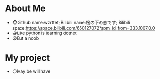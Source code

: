 # About Me
- 🐵Github name:wzrttet; Bilibili name:桜の下の恋です; Bilibili space:https://space.bilibili.com/660127072?spm_id_from=333.1007.0.0    
- 😀Like python is learning dotnet  
- 😦But a noob  

# My project
- 😑May be will have



